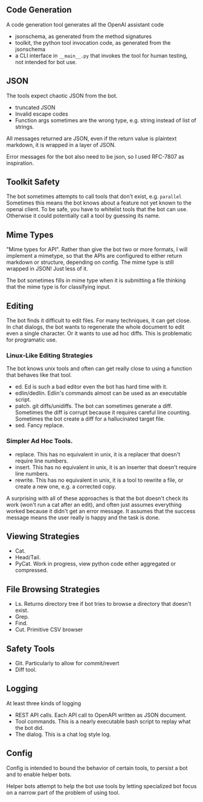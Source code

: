 ## Code Generation

A code generation tool generates all the OpenAI assistant code

- jsonschema, as generated from the method signatures
- toolkit, the python tool invocation code, as generated from the jsonschema
- a CLI interface in `__main__.py` that invokes the tool for human testing, not intended for bot use.

## JSON

The tools expect chaotic JSON from the bot.

- truncated JSON
- Invalid escape codes
- Function args sometimes are the wrong type, e.g. string instead of list of strings.

All messages returned are JSON, even if the return value is plaintext markdown, it is wrapped in a layer of JSON.

Error messages for the bot also need to be json, so I used RFC-7807 as inspiration.

## Toolkit Safety

The bot sometimes attempts to call tools that don't exist, e.g. `parallel` Sometimes this means the bot knows about a
feature not
yet known to the openai client. To be safe, you have to whitelist tools that the bot can use. Otherwise it could
potentially call a tool by guessing its name.

## Mime Types

"Mime types for API". Rather than give the bot two or more formats, I will implement a mimetype, so that the APIs
are configured to either return markdown or structure, depending on config. The mime type is still wrapped in JSON!
Just less of it.

The bot sometimes fills in mime type when it is submitting a file thinking that the mime type is for classifying input.

## Editing

The bot finds it difficult to edit files. For many techniques, it can get close. In chat dialogs, the bot wants to
regenerate the whole document to edit even a single character. Or it wants to use ad hoc diffs. This is problematic
for programatic use.

### Linux-Like Editing Strategies

The bot knows unix tools and often can get really close to using a function that behaves like that tool.

- ed. Ed is such a bad editor even the bot has hard time with it.
- edlin/dedlin. Edlin's commands almost can be used as an executable script.
- patch. git diffs/unidiffs. The bot can sometimes generate a diff. Sometimes the diff is corrupt because it requires
  careful line counting. Sometimes the bot create a diff for a hallucinated target file.
- sed. Fancy replace.

### Simpler Ad Hoc Tools.

- replace. This has no equivalent in unix, it is a replacer that doesn't require line numbers.
- insert. This has no equivalent in unix, it is an inserter that doesn't require line numbers.
- rewrite. This has no equivalent in unix, it is a tool to rewrite a file, or create a new one, e.g. a corrected copy.

A surprising with all of these approaches is that the bot doesn't check its work (won't run a cat after an edit), and
often just assumes everything worked because it didn't get an error message. It assumes that the success message means
the user really is happy and the task is done.

## Viewing Strategies

- Cat.
- Head/Tail.
- PyCat. Work in progress, view python code either aggregated or compressed.

## File Browsing Strategies

- Ls. Returns directory tree if bot tries to browse a directory that doesn't exist.
- Grep.
- Find.
- Cut. Primitive CSV browser

## Safety Tools

- Git. Particularly to allow for commit/revert
- Diff tool.

## Logging

At least three kinds of logging

- REST API calls. Each API call to OpenAPI written as JSON document.
- Tool commands. This is a nearly executable bash script to replay what the bot did.
- The dialog. This is a chat log style log.

## Config

Config is intended to bound the behavior of certain tools, to persist a bot and to enable helper bots.

Helper bots attempt to help the bot use tools by letting specialized bot focus on a narrow part of the problem of
using tool.
